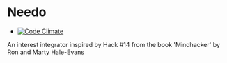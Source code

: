 # Needo
- [![Code Climate](https://codeclimate.com/github/tdreid/needo/badges/gpa.svg)](https://codeclimate.com/github/tdreid/needo)

An interest integrator inspired by Hack #14 from the book 'Mindhacker' by Ron and Marty Hale-Evans
